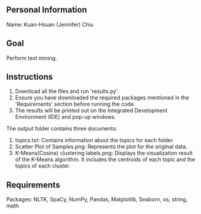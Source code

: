 ## Personal Information
Name: Kuan-Hsuan (Jennifer) Chiu

## Goal
Perform text mining.

## Instructions
1. Download all the files and run 'results.py'.
2. Ensure you have downloaded the required packages mentioned in the 'Requirements' section before running the code.
3. The results will be printed out on the Integrated Development Environment (IDE) and pop-up windows.

The output folder contains three documents:
1. topics.txt: Contains information about the topics for each folder.
2. Scatter Plot of Samples.png: Represents the plot for the original data.
3. K-Means(Cosine) clustering labels.png: Displays the visualization result of the K-Means algorithm. It includes the centroids of each topic and the topics of each cluster.

## Requirements
Packages: NLTK, SpaCy, NumPy, Pandas, Matplotlib, Seaborn, os, string, math
